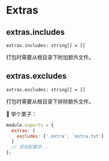 # Extras

## extras.includes

`extras.includes: string[] = []`

打包时需要从根目录下附加额外文件。

## extras.excludes

`extras.excludes: string[] = []`

打包时需要从根目录下排除额外文件。

:chestnut: 举个栗子：

```js
module.exports = {
  extras: {
    excludes: ['.extra', 'extra.txt']
  }
  // 其他配置项...
};
```
